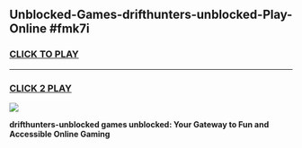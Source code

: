 
## Unblocked-Games-drifthunters-unblocked-Play-Online #fmk7i
<h3>
<a href="https://news.freeplayer.one?title=drifthunters-unblocked&ref=3">CLICK TO PLAY</a></h3>
<hr>

<h3>
<a href="https://news.freeplayer.one?title=drifthunters-unblocked&ref=3">CLICK 2 PLAY</a>
  
</h3>

<a href="https://news.freeplayer.one?title=drifthunters-unblocked&ref=3"><img src="https://clearcache.store/games.png"></a>


**drifthunters-unblocked games unblocked: Your Gateway to Fun and Accessible Online Gaming**
